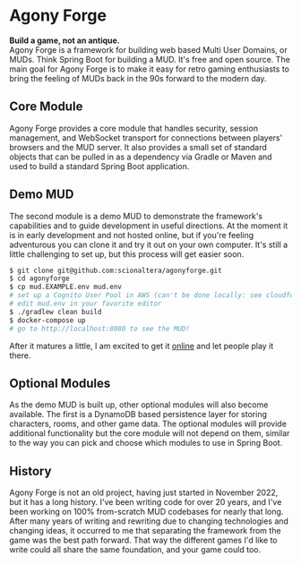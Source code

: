 # Agony Forge
**Build a game, not an antique.**  
Agony Forge is a framework for building web based Multi User Domains, or MUDs. Think Spring Boot for building a MUD. It's free and open source. The main goal for Agony Forge is to make it easy for retro gaming enthusiasts to bring the feeling of MUDs back in the 90s forward to the modern day.
## Core Module
Agony Forge provides a core module that handles security, session management, and WebSocket transport for connections between players' browsers and the MUD server. It also provides a small set of standard objects that can be pulled in as a dependency via Gradle or Maven and used to build a standard Spring Boot application.
## Demo MUD
The second module is a demo MUD to demonstrate the framework's capabilities and to guide development in useful directions. At the moment it is in early development and not hosted online, but if you're feeling adventurous you can clone it and try it out on your own computer. It's still a little challenging to set up, but this process will get easier soon.

```bash
$ git clone git@github.com:scionaltera/agonyforge.git
$ cd agonyforge
$ cp mud.EXAMPLE.env mud.env
# set up a Cognito User Pool in AWS (can't be done locally: see cloudformation/cognito.yaml)
# edit mud.env in your favorite editor
$ ./gradlew clean build
$ docker-compose up
# go to http://localhost:8080 to see the MUD!
```

After it matures a little, I am excited to get it [online](https://agonyforge.com) and let people play it there.
## Optional Modules
As the demo MUD is built up, other optional modules will also become available. The first is a DynamoDB based persistence layer for storing characters, rooms, and other game data. The optional modules will provide additional functionality but the core module will not depend on them, similar to the way you can pick and choose which modules to use in Spring Boot.

## History
Agony Forge is not an old project, having just started in November 2022, but it has a long history. I've been writing code for over 20 years, and I've been working on 100% from-scratch MUD codebases for nearly that long. After many years of writing and rewriting due to changing technologies and changing ideas, it occurred to me that separating the framework from the game was the best path forward. That way the different games I'd like to write could all share the same foundation, and your game could too.
